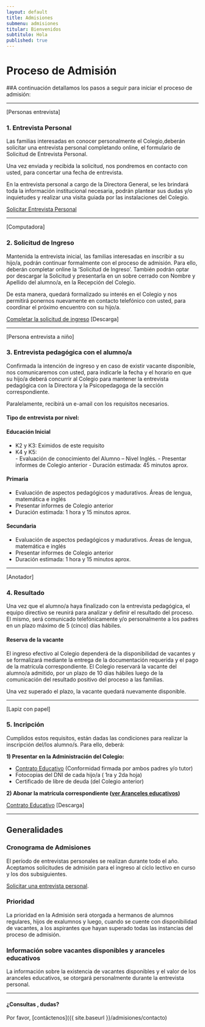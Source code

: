 ```yaml
---
layout: default
title: Admisiones
submenu: admisiones
titular: Bienvenidos
subtitulo: Hola
published: true
---
```


# Proceso de Admisión

##A continuación detallamos los pasos a seguir para iniciar el proceso de admisión:

---
[Personas entrevista]
### 1. Entrevista Personal
Las familias interesadas en conocer personalmente el Colegio,deberán solicitar una entrevista personal completando online, el formulario de Solicitud de Entrevista Personal.

Una vez enviada y recibida la solicitud, nos pondremos en contacto con usted, para concertar una fecha de entrevista. 

En la entrevista personal a cargo de la Directora General, se les brindará toda la información institucional necesaria, podrán plantear sus dudas y/o inquietudes  y  realizar una visita guiada por las instalaciones del Colegio.  

[Solicitar Entrevista Personal]({{site.url}}/admisiones/entrevista)

---
[Computadora]
### 2. Solicitud de Ingreso

Mantenida la entrevista inicial, las familias interesadas en inscribir a su hijo/a, podrán continuar formalmente con el proceso de admisión. Para ello, deberán completar  online la ‘Solicitud de Ingreso’. También podrán optar por descargar la Solicitud y presentarla en un sobre cerrado con Nombre y Apellido del alumno/a, en la Recepción del Colegio.   

De esta manera, quedará formalizado su interés en el Colegio y nos permitirá  ponernos nuevamente en contacto telefónico con usted, para coordinar el próximo encuentro con su hijo/a.

[Completar la solicitud de ingreso](/admisiones/proceso/solicitud) [Descarga]



---
[Persona entrevista a niño]
### 3. Entrevista pedagógica con el alumno/a

Confirmada la intención de ingreso y en caso de existir vacante disponible, nos comunicaremos con usted,  para indicarle la fecha y el horario en que su hijo/a deberá concurrir  al Colegio para mantener la entrevista pedagógica con la Directora y la Psicopedagoga de la sección correspondiente.

Paralelamente, recibirá un e-amail con los requisitos necesarios.

#### Tipo de entrevista por nivel:

#### Educación Inicial

- K2 y K3: Eximidos de este requisito 
- K4 y K5: 	
			- Evaluación de conocimiento del Alumno – Nivel Inglés. 
			- Presentar informes de Colegio anterior
			- Duración estimada: 45 minutos aprox.
		  

#### Primaria

- Evaluación de aspectos pedagógicos y madurativos. Áreas de lengua, matemática e inglés  
- Presentar informes de Colegio anterior
- Duración estimada: 1 hora y 15 minutos aprox.

#### Secundaria

- Evaluación de aspectos pedagógicos y madurativos. Áreas de lengua, matemática e inglés  
- Presentar informes de Colegio anterior
- Duración estimada: 1 hora y 15 minutos aprox.

---
[Anotador]
### 4. Resultado

Una vez que el alumno/a haya finalizado con la entrevista pedagógica, el equipo directivo se reunirá para analizar y definir el resultado del proceso. El mismo, será comunicado telefónicamente y/o personalmente a los padres en un plazo máximo de 5 (cinco) días hábiles.

#### Reserva de la vacante

El ingreso efectivo al  Colegio dependerá de la disponibilidad de vacantes y se formalizará mediante la entrega de la documentación requerida y el pago de la matrícula correspondiente. El Colegio reservará la vacante del alumno/a admitido, por un plazo de 10 días hábiles luego de la comunicación del resultado positivo del proceso a las familias. 

Una vez superado el plazo, la vacante quedará  nuevamente disponible.

---
[Lapiz con papel]
### 5. Incripción

Cumplidos estos requisitos, están dadas las condiciones para realizar la inscripción del/los alumno/s. Para ello, deberá:   

**1) Presentar en la Administración del Colegio:**

- [Contrato Educativo]() (Conformidad firmada por ambos padres y/o tutor) 
- Fotocopias del DNI de cada hijo/a ( 1ra y 2da hoja) 
- Certificado de libre de deuda (del Colegio anterior) 

**2) Abonar la matrícula correspondiente ([ver Aranceles educativos]({{site.url}}/admisiones/informacion-administrativa/aranceles/))**

[Contrato Educativo]() [Descarga]

---


## Generalidades


### Cronograma de Admisiones

El período de entrevistas personales se realizan durante todo el año. Aceptamos solicitudes de admisión para el ingreso al ciclo lectivo en curso y los dos subsiguientes. 

[Solicitar una entrevista personal]({{site.url}}/admisiones/entrevista).


### Prioridad

La prioridad en la Admisión será otorgada a  hermanos de alumnos regulares,  hijos de exalumnos y luego, cuando se cuente con disponibilidad de vacantes, a los aspirantes que hayan superado todas las instancias del proceso de admisión.

### Información sobre vacantes disponibles y aranceles educativos

La información sobre la existencia de vacantes disponibles y el valor de los aranceles educativos, se otorgará personalmente durante la entrevista personal. 


---

#### ¿Consultas , dudas?
Por favor, [contáctenos]({{ site.baseurl }}/admisiones/contacto)